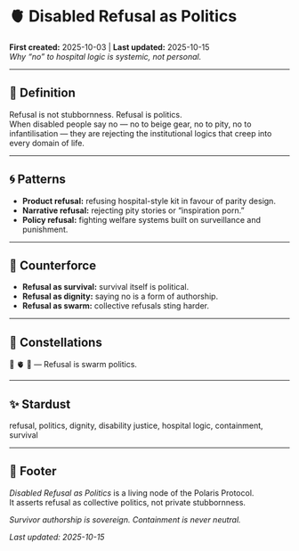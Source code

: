 # 🫀 Disabled Refusal as Politics  
**First created:** 2025-10-03 | **Last updated:** 2025-10-15  
*Why “no” to hospital logic is systemic, not personal.*  

---

## 📖 Definition  

Refusal is not stubbornness. Refusal is politics.  
When disabled people say no — no to beige gear, no to pity, no to infantilisation — they are rejecting the institutional logics that creep into every domain of life.  

---

## 🌀 Patterns  

- **Product refusal:** refusing hospital-style kit in favour of parity design.  
- **Narrative refusal:** rejecting pity stories or “inspiration porn.”  
- **Policy refusal:** fighting welfare systems built on surveillance and punishment.  

---

## 🌱 Counterforce  

- **Refusal as survival:** survival itself is political.  
- **Refusal as dignity:** saying no is a form of authorship.  
- **Refusal as swarm:** collective refusals sting harder.  

---

## 🌌 Constellations  

🍯 🫀 🐝 — Refusal is swarm politics.  

---

## ✨ Stardust  

refusal, politics, dignity, disability justice, hospital logic, containment, survival  

---

## 🏮 Footer  

*Disabled Refusal as Politics* is a living node of the Polaris Protocol.  
It asserts refusal as collective politics, not private stubbornness.  

*Survivor authorship is sovereign. Containment is never neutral.*  

_Last updated: 2025-10-15_  
